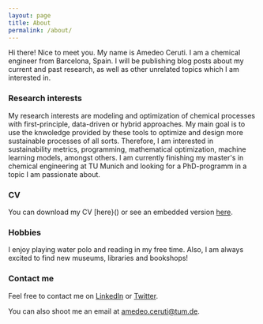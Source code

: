 ```yaml
---
layout: page
title: About
permalink: /about/
---
```


Hi there! Nice to meet you. My name is Amedeo Ceruti. I am a chemical engineer from Barcelona, Spain. I will be publishing blog posts about my current and past research, as well as other unrelated topics which I am interested in.

### Research interests

My research interests are modeling and optimization of chemical processes with first-principle, data-driven or hybrid approaches. My main goal is to use the knwoledge provided by these tools to optimize and design more sustainable processes of all sorts. Therefore, I am interested in sustainability metrics, programming, mathematical optimization, machine learning models, amongst others. I am currently finishing my master's in chemical engineering at TU Munich and looking for a PhD-programm in a topic I am passionate about.

### CV

You can download my CV [here}() or see an embedded version [here]().

### Hobbies

I enjoy playing water polo and reading in my free time. Also, I am always excited to find new museums, libraries and bookshops!

### Contact me

Feel free to contact me on [LinkedIn](https://www.linkedin.com/in/amedeoceruti) or [Twitter](https://twitter.com/AmedeoCeruti). 

You can also shoot me an email at [amedeo.ceruti@tum.de](mailto:amedeo.ceruti@tum.de).

